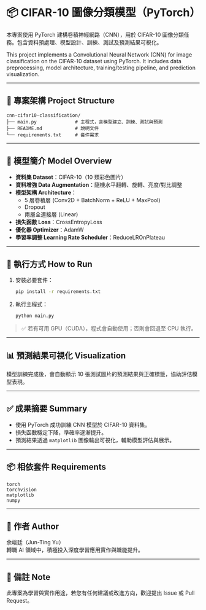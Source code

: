 
# 📦 CIFAR-10 圖像分類模型（PyTorch）

本專案使用 PyTorch 建構卷積神經網路（CNN），用於 CIFAR-10 圖像分類任務。包含資料預處理、模型設計、訓練、測試及預測結果可視化。

This project implements a Convolutional Neural Network (CNN) for image classification on the CIFAR-10 dataset using PyTorch. It includes data preprocessing, model architecture, training/testing pipeline, and prediction visualization.

---

## 📂 專案架構 Project Structure

```
cnn-cifar10-classification/
├── main.py              # 主程式，含模型建立、訓練、測試與預測
├── README.md            # 說明文件
└── requirements.txt     # 套件需求
```

---

## 🧠 模型簡介 Model Overview

- **資料集 Dataset**：CIFAR-10（10 類彩色圖片）
- **資料增強 Data Augmentation**：隨機水平翻轉、旋轉、亮度/對比調整
- **模型架構 Architecture**：
  - 5 層卷積層 (Conv2D + BatchNorm + ReLU + MaxPool)
  - Dropout
  - 兩層全連接層 (Linear)
- **損失函數 Loss**：CrossEntropyLoss
- **優化器 Optimizer**：AdamW
- **學習率調整 Learning Rate Scheduler**：ReduceLROnPlateau

---

## 🔧 執行方式 How to Run

1. 安裝必要套件：
   ```bash
   pip install -r requirements.txt
   ```

2. 執行主程式：
   ```bash
   python main.py
   ```

> ✅ 若有可用 GPU（CUDA），程式會自動使用；否則會回退至 CPU 執行。

---

## 📊 預測結果可視化 Visualization

模型訓練完成後，會自動顯示 10 張測試圖片的預測結果與正確標籤，協助評估模型表現。

---

## ✅ 成果摘要 Summary

- 使用 PyTorch 成功訓練 CNN 模型於 CIFAR-10 資料集。
- 損失函數穩定下降，準確率逐漸提升。
- 預測結果透過 `matplotlib` 圖像輸出可視化，輔助模型評估與展示。

---

## 📦 相依套件 Requirements

```
torch
torchvision
matplotlib
numpy
```

---

## 🔖 作者 Author

余峻廷（Jun-Ting Yu）  
轉職 AI 領域中，積極投入深度學習應用實作與職能提升。

---

## 📌 備註 Note

此專案為學習與實作用途，若您有任何建議或改進方向，歡迎提出 Issue 或 Pull Request。

